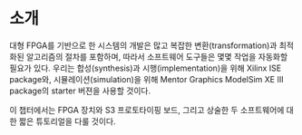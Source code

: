 # 소개
대형 FPGA를 기반으로 한 시스템의 개발은 많고 복잡한 변환(transformation)과 최적화된 알고리즘의 절차를 포함하며, 
따라서 소프트웨어 도구들은 몇몇 작업을 자동화할 필요가 있다. 
우리는 합성(synthesis)과 시행(implementation)을 위해 Xilinx ISE package와, 
시뮬레이션(simulation)을 위해 Mentor Graphics ModelSim XE III package의 starter 버젼을 사용할 것이다.

이 챕터에서는 FPGA 장치와 S3 프로토타이핑 보드, 그리고 상술한 두 소프트웨어에 대한 짧은 튜토리얼을 다룰 것이다.
